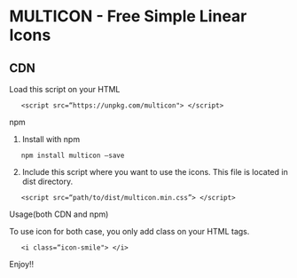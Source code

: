 # MULTICON - Free Simple Linear Icons

<h2>CDN</h2>

Load this script on your HTML

```
   <script src=“https://unpkg.com/multicon"> </script>
```

npm

1. Install with npm

```
   npm install multicon —save
```

2. Include this script where you want to use the icons. This file is located in dist directory.

```
   <script src=“path/to/dist/multicon.min.css”> </script>
```

Usage(both CDN and npm)

To use icon for both case, you only add class on your HTML tags.

```
   <i class=“icon-smile"> </i>
```

Enjoy!!
